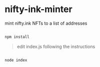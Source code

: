 # nifty-ink-minter

mint nifty.ink NFTs to a list of addresses



```BASH

npm install

```

> edit index.js following the instructions

```BASH

node index

```
